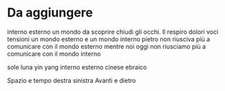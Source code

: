 # Da aggiungere 
interno esterno un mondo da scoprire chiudi gli occhi.
Il respiro dolori voci tensioni un mondo esterno e un mondo interno pietro non riusciva più a comunicare con il mondo esterno mentre noi oggi non riusciamo più a comunicare con il mondo interno

sole luna yin yang interno esterno cinese ebraico 

Spazio e tempo destra sinistra Avanti e dietro
<!--stackedit_data:
eyJoaXN0b3J5IjpbLTE0ODM3NDA1NDJdfQ==
-->